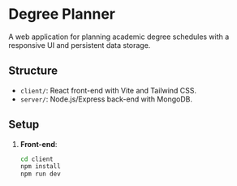 # Degree Planner

A web application for planning academic degree schedules with a responsive UI and persistent data storage.

## Structure
- `client/`: React front-end with Vite and Tailwind CSS.
- `server/`: Node.js/Express back-end with MongoDB.

## Setup
1. **Front-end**:
   ```bash
   cd client
   npm install
   npm run dev
